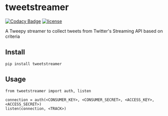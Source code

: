 # tweetstreamer

[![Codacy Badge](https://api.codacy.com/project/badge/Grade/a3fbed333f5e4d43b6be56a000ea42ca)](https://www.codacy.com/app/suddir/tweetstreamer?utm_source=github.com&amp;utm_medium=referral&amp;utm_content=suddi/tweetstreamer&amp;utm_campaign=Badge_Grade)
[![license](https://img.shields.io/github/license/suddi/tweetstreamer.svg?maxAge=2592000)](https://github.com/suddi/tweetstreamer)

A Tweepy streamer to collect tweets from Twitter's Streaming API based on criteria

## Install

````
pip install tweetstreamer
````

## Usage

````
from tweetstreamer import auth, listen

connection = auth(<CONSUMER_KEY>, <CONSUMER_SECRET>, <ACCESS_KEY>, <ACCESS_SECRET>)
listen(connection, <TRACK>)
````
